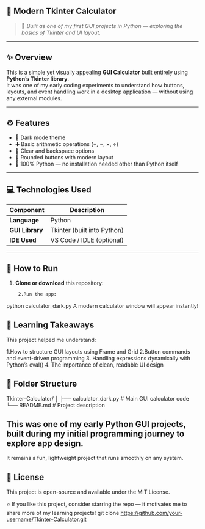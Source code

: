 ## 🧮 Modern Tkinter Calculator

> 📅 *Built as one of my first GUI projects in Python — exploring the basics of Tkinter and UI layout.*

---

## ✨ Overview

This is a simple yet visually appealing **GUI Calculator** built entirely using **Python’s Tkinter library**.  
It was one of my early coding experiments to understand how buttons, layouts, and event handling work in a desktop application — without using any external modules.

---

## ⚙️ Features

- 🖤 Dark mode theme  
- ➕ Basic arithmetic operations (+, −, ×, ÷)  
- 🎯 Clear and backspace options  
- 🧱 Rounded buttons with modern layout  
- 🐍 100% Python — no installation needed other than Python itself  

---

## 💻 Technologies Used

| Component | Description |
|------------|--------------|
| **Language** | Python |
| **GUI Library** | Tkinter (built into Python) |
| **IDE Used** | VS Code / IDLE (optional) |

---

## 🚀 How to Run

1. **Clone or download** this repository:
   ```bash git clone https://github.com/your-username/Tkinter-Calculator.gitOpen the folder in your code editor or terminal.
    2.Run the app:

python calculator_dark.py
A modern calculator window will appear instantly!

## 🧠 Learning Takeaways

This project helped me understand:

1.How to structure GUI layouts using Frame and Grid
2.Button commands and event-driven programming
3. Handling expressions dynamically with Python’s eval()
4. The importance of clean, readable UI design

## 📂 Folder Structure
Tkinter-Calculator/
│
├── calculator_dark.py      # Main GUI calculator code
└── README.md               # Project description
## This was one of my early Python GUI projects, built during my initial programming journey to explore app design.
It remains a fun, lightweight project that runs smoothly on any system.

## 🧩 License

This project is open-source and available under the MIT License.

⭐ If you like this project, consider starring the repo — it motivates me to share more of my learning projects!
   git clone https://github.com/your-username/Tkinter-Calculator.git

